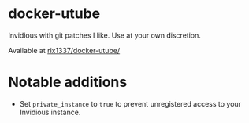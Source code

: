 # docker-utube
Invidious with git patches I like. Use at your own discretion.

Available at [rix1337/docker-utube/](https://hub.docker.com/repository/docker/rix1337/docker-utube/general)

# Notable additions
- Set `private_instance` to `true` to prevent unregistered access to your Invidious instance.
